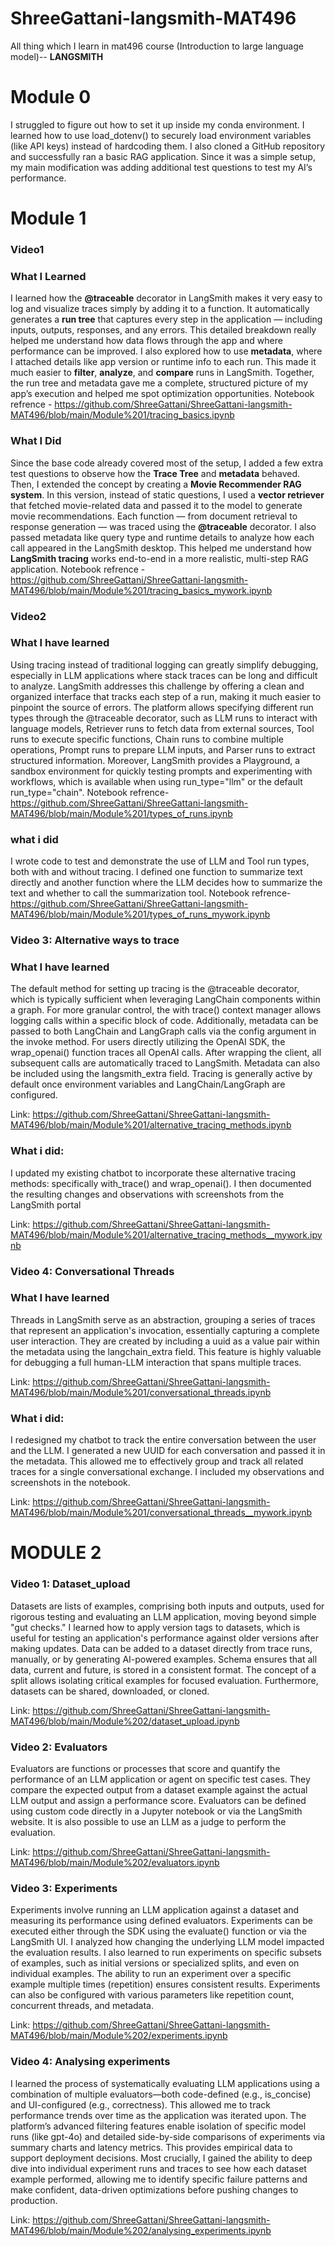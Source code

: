 # ShreeGattani-langsmith-MAT496
All thing which I learn in mat496 course (Introduction to large language model)--
**LANGSMITH**
# Module 0
I struggled to figure out how to set it up inside my conda environment. I learned how to use load_dotenv() to securely load environment variables (like API keys) instead of hardcoding them. I also cloned a GitHub repository and successfully ran a basic RAG application. Since it was a simple setup, my main modification was adding additional test questions to test my  AI’s performance.

# Module 1

### Video1
###  What I Learned
I learned how the **@traceable** decorator in LangSmith makes it very easy to log and visualize traces simply by adding it to a function. It automatically generates a **run tree** that captures every step in the application — including inputs, outputs, responses, and any errors. This detailed breakdown really helped me understand how data flows through the app and where performance can be improved. I also explored how to use **metadata**, where I attached details like app version or runtime info to each run. This made it much easier to **filter**, **analyze**, and **compare** runs in LangSmith. Together, the run tree and metadata gave me a complete, structured picture of my app’s execution and helped me spot optimization opportunities.
Notebook refrence - https://github.com/ShreeGattani/ShreeGattani-langsmith-MAT496/blob/main/Module%201/tracing_basics.ipynb

###  What I Did
Since the base code already covered most of the setup, I added a few extra test questions to observe how the **Trace Tree** and **metadata** behaved. Then, I extended the concept by creating a **Movie Recommender RAG system**. In this version, instead of static questions, I used a **vector retriever** that fetched movie-related data and passed it to the model to generate movie recommendations. Each function — from document retrieval to response generation — was traced using the **@traceable** decorator. I also passed metadata like query type and runtime details to analyze how each call appeared in the LangSmith desktop. This helped me understand how **LangSmith tracing** works end-to-end in a more realistic, multi-step RAG application.
Notebook refrence - https://github.com/ShreeGattani/ShreeGattani-langsmith-MAT496/blob/main/Module%201/tracing_basics_mywork.ipynb

### Video2
### What I have learned
Using tracing instead of traditional logging can greatly simplify debugging, especially in LLM applications where stack traces can be long and difficult to analyze. LangSmith addresses this challenge by offering a clean and organized interface that tracks each step of a run, making it much easier to pinpoint the source of errors. The platform allows specifying different run types through the @traceable decorator, such as LLM runs to interact with language models, Retriever runs to fetch data from external sources, Tool runs to execute specific functions, Chain runs to combine multiple operations, Prompt runs to prepare LLM inputs, and Parser runs to extract structured information. Moreover, LangSmith provides a Playground, a sandbox environment for quickly testing prompts and experimenting with workflows, which is available when using run_type="llm" or the default run_type="chain".
Notebook refrence- https://github.com/ShreeGattani/ShreeGattani-langsmith-MAT496/blob/main/Module%201/types_of_runs.ipynb

### what i did
I wrote code to test and demonstrate the use of LLM and Tool run types, both with and without tracing. I defined one function to summarize text directly and another function where the LLM decides how to summarize the text and whether to call the summarization tool.
Notebook refrence- https://github.com/ShreeGattani/ShreeGattani-langsmith-MAT496/blob/main/Module%201/types_of_runs_mywork.ipynb

### Video 3: Alternative ways to trace
### What I have learned

The default method for setting up tracing is the @traceable decorator, which is typically sufficient when leveraging LangChain components within a graph. For more granular control, the with trace() context manager allows logging calls within a specific block of code. Additionally, metadata can be passed to both LangChain and LangGraph calls via the config argument in the invoke method. For users directly utilizing the OpenAI SDK, the wrap_openai() function traces all OpenAI calls. After wrapping the client, all subsequent calls are automatically traced to LangSmith. Metadata can also be included using the langsmith_extra field. Tracing is generally active by default once environment variables and LangChain/LangGraph are configured.

Link: https://github.com/ShreeGattani/ShreeGattani-langsmith-MAT496/blob/main/Module%201/alternative_tracing_methods.ipynb

### What i did:

I updated my existing chatbot to incorporate these alternative tracing methods: specifically with_trace() and wrap_openai(). I then documented the resulting changes and observations with screenshots from the LangSmith portal

Link: https://github.com/ShreeGattani/ShreeGattani-langsmith-MAT496/blob/main/Module%201/alternative_tracing_methods__mywork.ipynb

### Video 4: Conversational Threads
### What I have learned

Threads in LangSmith serve as an abstraction, grouping a series of traces that represent an application's invocation, essentially capturing a complete user interaction. They are created by including a uuid as a value pair within the metadata using the langchain_extra field. This feature is highly valuable for debugging a full human-LLM interaction that spans multiple traces.

Link: https://github.com/ShreeGattani/ShreeGattani-langsmith-MAT496/blob/main/Module%201/conversational_threads.ipynb

### What i did:

I redesigned my chatbot to track the entire conversation between the user and the LLM. I generated a new UUID for each conversation and passed it in the metadata. This allowed me to effectively group and track all related traces for a single conversational exchange. I included my observations and screenshots in the notebook.

Link: https://github.com/ShreeGattani/ShreeGattani-langsmith-MAT496/blob/main/Module%201/conversational_threads__mywork.ipynb

# MODULE 2

### Video 1: Dataset_upload

Datasets are lists of examples, comprising both inputs and outputs, used for rigorous testing and evaluating an LLM application, moving beyond simple "gut checks." I learned how to apply version tags to datasets, which is useful for testing an application's performance against older versions after making updates. Data can be added to a dataset directly from trace runs, manually, or by generating AI-powered examples. Schema ensures that all data, current and future, is stored in a consistent format. The concept of a split allows isolating critical examples for focused evaluation. Furthermore, datasets can be shared, downloaded, or cloned.

Link: https://github.com/ShreeGattani/ShreeGattani-langsmith-MAT496/blob/main/Module%202/dataset_upload.ipynb


### Video 2: Evaluators

Evaluators are functions or processes that score and quantify the performance of an LLM application or agent on specific test cases. They compare the expected output from a dataset example against the actual LLM output and assign a performance score. Evaluators can be defined using custom code directly in a Jupyter notebook or via the LangSmith website. It is also possible to use an LLM as a judge to perform the evaluation.

Link: https://github.com/ShreeGattani/ShreeGattani-langsmith-MAT496/blob/main/Module%202/evaluators.ipynb


### Video 3: Experiments

Experiments involve running an LLM application against a dataset and measuring its performance using defined evaluators. Experiments can be executed either through the SDK using the evaluate() function or via the LangSmith UI. I analyzed how changing the underlying LLM model impacted the evaluation results. I also learned to run experiments on specific subsets of examples, such as initial versions or specialized splits, and even on individual examples. The ability to run an experiment over a specific example multiple times (repetition) ensures consistent results. Experiments can also be configured with various parameters like repetition count, concurrent threads, and metadata.

Link: https://github.com/ShreeGattani/ShreeGattani-langsmith-MAT496/blob/main/Module%202/experiments.ipynb


### Video 4: Analysing experiments

I learned the process of systematically evaluating LLM applications using a combination of multiple evaluators—both code-defined (e.g., is_concise) and UI-configured (e.g., correctness). This allowed me to track performance trends over time as the application was iterated upon. The platform’s advanced filtering features enable isolation of specific model runs (like gpt-4o) and detailed side-by-side comparisons of experiments via summary charts and latency metrics. This provides empirical data to support deployment decisions. Most crucially, I gained the ability to deep dive into individual experiment runs and traces to see how each dataset example performed, allowing me to identify specific failure patterns and make confident, data-driven optimizations before pushing changes to production.

Link: https://github.com/ShreeGattani/ShreeGattani-langsmith-MAT496/blob/main/Module%202/analysing_experiments.ipynb



